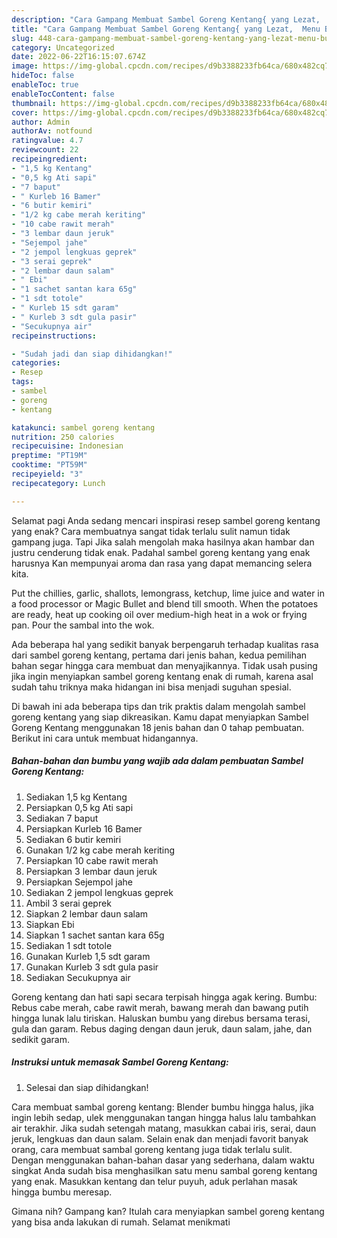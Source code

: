 ```yaml
---
description: "Cara Gampang Membuat Sambel Goreng Kentang{ yang Lezat,  Menu Buat lebaran"
title: "Cara Gampang Membuat Sambel Goreng Kentang{ yang Lezat,  Menu Buat lebaran"
slug: 448-cara-gampang-membuat-sambel-goreng-kentang-yang-lezat-menu-buat-lebaran
category: Uncategorized
date: 2022-06-22T16:15:07.674Z
image: https://img-global.cpcdn.com/recipes/d9b3388233fb64ca/680x482cq70/sambel-goreng-kentang-foto-resep-utama.jpg
hideToc: false
enableToc: true
enableTocContent: false
thumbnail: https://img-global.cpcdn.com/recipes/d9b3388233fb64ca/680x482cq70/sambel-goreng-kentang-foto-resep-utama.jpg
cover: https://img-global.cpcdn.com/recipes/d9b3388233fb64ca/680x482cq70/sambel-goreng-kentang-foto-resep-utama.jpg
author: Admin
authorAv: notfound
ratingvalue: 4.7
reviewcount: 22
recipeingredient:
- "1,5 kg Kentang"
- "0,5 kg Ati sapi"
- "7 baput"
- " Kurleb 16 Bamer"
- "6 butir kemiri"
- "1/2 kg cabe merah keriting"
- "10 cabe rawit merah"
- "3 lembar daun jeruk"
- "Sejempol jahe"
- "2 jempol lengkuas geprek"
- "3 serai geprek"
- "2 lembar daun salam"
- " Ebi"
- "1 sachet santan kara 65g"
- "1 sdt totole"
- " Kurleb 15 sdt garam"
- " Kurleb 3 sdt gula pasir"
- "Secukupnya air"
recipeinstructions:

- "Sudah jadi dan siap dihidangkan!"
categories:
- Resep
tags:
- sambel
- goreng
- kentang

katakunci: sambel goreng kentang 
nutrition: 250 calories
recipecuisine: Indonesian
preptime: "PT19M"
cooktime: "PT59M"
recipeyield: "3"
recipecategory: Lunch

---
```



Selamat pagi Anda sedang mencari inspirasi resep sambel goreng kentang yang enak? Cara membuatnya sangat tidak terlalu sulit namun tidak gampang juga. Tapi Jika salah mengolah maka hasilnya akan hambar dan justru cenderung tidak enak. Padahal sambel goreng kentang yang enak harusnya Kan mempunyai aroma dan rasa yang dapat memancing selera kita.


Put the chillies, garlic, shallots, lemongrass, ketchup, lime juice and water in a food processor or Magic Bullet and blend till smooth. When the potatoes are ready, heat up cooking oil over medium-high heat in a wok or frying pan. Pour the sambal into the wok.

Ada beberapa hal yang sedikit banyak berpengaruh terhadap kualitas rasa dari sambel goreng kentang, pertama dari jenis bahan, kedua pemilihan bahan segar hingga cara membuat dan menyajikannya. Tidak usah pusing jika ingin menyiapkan sambel goreng kentang enak di rumah, karena asal sudah tahu triknya maka hidangan ini bisa menjadi suguhan spesial.


Di bawah ini ada beberapa tips dan trik praktis dalam mengolah sambel goreng kentang yang siap dikreasikan. Kamu dapat menyiapkan Sambel Goreng Kentang menggunakan 18 jenis bahan dan 0 tahap pembuatan. Berikut ini cara untuk membuat hidangannya.

<!--inarticleads1-->

##### Bahan-bahan dan bumbu yang wajib ada dalam pembuatan Sambel Goreng Kentang:

1. Sediakan 1,5 kg Kentang
1. Persiapkan 0,5 kg Ati sapi
1. Sediakan 7 baput
1. Persiapkan  Kurleb 16 Bamer
1. Sediakan 6 butir kemiri
1. Gunakan 1/2 kg cabe merah keriting
1. Persiapkan 10 cabe rawit merah
1. Persiapkan 3 lembar daun jeruk
1. Persiapkan Sejempol jahe
1. Sediakan 2 jempol lengkuas geprek
1. Ambil 3 serai geprek
1. Siapkan 2 lembar daun salam
1. Siapkan  Ebi
1. Siapkan 1 sachet santan kara 65g
1. Sediakan 1 sdt totole
1. Gunakan  Kurleb 1,5 sdt garam
1. Gunakan  Kurleb 3 sdt gula pasir
1. Sediakan Secukupnya air


Goreng kentang dan hati sapi secara terpisah hingga agak kering. Bumbu: Rebus cabe merah, cabe rawit merah, bawang merah dan bawang putih hingga lunak lalu tiriskan. Haluskan bumbu yang direbus bersama terasi, gula dan garam. Rebus daging dengan daun jeruk, daun salam, jahe, dan sedikit garam. 

<!--inarticleads2-->

##### Instruksi untuk memasak Sambel Goreng Kentang:


1. Selesai dan siap dihidangkan!

Cara membuat sambal goreng kentang: Blender bumbu hingga halus, jika ingin lebih sedap, ulek menggunakan tangan hingga halus lalu tambahkan air terakhir. Jika sudah setengah matang, masukkan cabai iris, serai, daun jeruk, lengkuas dan daun salam. Selain enak dan menjadi favorit banyak orang, cara membuat sambal goreng kentang juga tidak terlalu sulit. Dengan menggunakan bahan-bahan dasar yang sederhana, dalam waktu singkat Anda sudah bisa menghasilkan satu menu sambal goreng kentang yang enak. Masukkan kentang dan telur puyuh, aduk perlahan masak hingga bumbu meresap. 

Gimana nih? Gampang kan? Itulah cara menyiapkan sambel goreng kentang yang bisa anda lakukan di rumah. Selamat menikmati
